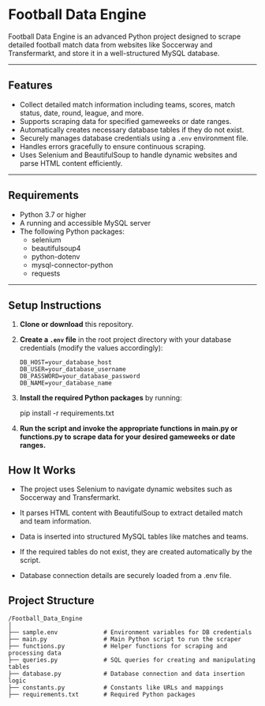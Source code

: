 # Football Data Engine

Football Data Engine is an advanced Python project designed to scrape detailed football match data from websites like Soccerway and Transfermarkt, and store it in a well-structured MySQL database.

---

## Features

- Collect detailed match information including teams, scores, match status, date, round, league, and more.  
- Supports scraping data for specified gameweeks or date ranges.  
- Automatically creates necessary database tables if they do not exist.  
- Securely manages database credentials using a `.env` environment file.  
- Handles errors gracefully to ensure continuous scraping.  
- Uses Selenium and BeautifulSoup to handle dynamic websites and parse HTML content efficiently.

---

## Requirements

- Python 3.7 or higher  
- A running and accessible MySQL server  
- The following Python packages:  
  - selenium  
  - beautifulsoup4  
  - python-dotenv  
  - mysql-connector-python  
  - requests  

---

## Setup Instructions

1. **Clone or download** this repository.  

2. **Create a `.env` file** in the root project directory with your database credentials (modify the values accordingly):

   ```env
   DB_HOST=your_database_host
   DB_USER=your_database_username
   DB_PASSWORD=your_database_password
   DB_NAME=your_database_name
3. **Install the required Python packages** by running:

   pip install -r requirements.txt

4. **Run the script and invoke the appropriate functions in main.py or functions.py to scrape data for your desired gameweeks or date ranges.**


## How It Works
- The project uses Selenium to navigate dynamic websites such as Soccerway and Transfermarkt.

- It parses HTML content with BeautifulSoup to extract detailed match and team information.

- Data is inserted into structured MySQL tables like matches and teams.

- If the required tables do not exist, they are created automatically by the script.

- Database connection details are securely loaded from a .env file.

## Project Structure
```
/Football_Data_Engine
│
├── sample.env             # Environment variables for DB credentials
├── main.py                # Main Python script to run the scraper
├── functions.py           # Helper functions for scraping and processing data
├── queries.py             # SQL queries for creating and manipulating tables
├── database.py            # Database connection and data insertion logic
├── constants.py           # Constants like URLs and mappings
├── requirements.txt       # Required Python packages